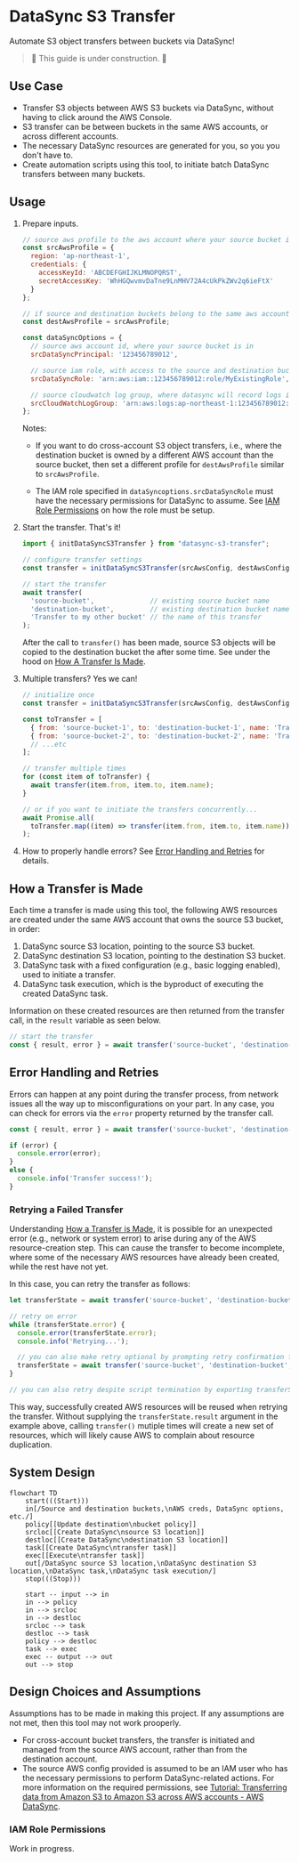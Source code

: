 # DataSync S3 Transfer
Automate S3 object transfers between buckets via DataSync!

> 🚧 This guide is under construction. 🚧

## Use Case

- Transfer S3 objects between AWS S3 buckets via DataSync, without having to click around the AWS Console.
- S3 transfer can be between buckets in the same AWS accounts, or across different accounts.
- The necessary DataSync resources are generated for you, so you you don't have to.
- Create automation scripts using this tool, to initiate batch DataSync transfers between many buckets.

## Usage

1. Prepare inputs.

   ```js
   // source aws profile to the aws account where your source bucket is in
   const srcAwsProfile = {
     region: 'ap-northeast-1',
     credentials: {
       accessKeyId: 'ABCDEFGHIJKLMNOPQRST',
       secretAccessKey: 'WhHGQwvmvDaTne9LnMHV72A4cUkPkZWv2q6ieFtX'
     }
   };
   
   // if source and destination buckets belong to the same aws account, then...
   const destAwsProfile = srcAwsProfile;
   
   const dataSyncOptions = {
     // source aws account id, where your source bucket is in
     srcDataSyncPrincipal: '123456789012',
   
     // source iam role, with access to the source and destination buckets (see notes on permissions)
     srcDataSyncRole: 'arn:aws:iam::123456789012:role/MyExistingRole',
   
     // source cloudwatch log group, where datasync will record logs into
     srcCloudWatchLogGroup: 'arn:aws:logs:ap-northeast-1:123456789012:log-group:/aws/datasync:*'
   };
   ```

   Notes:

   - If you want to do cross-account S3 object transfers, i.e., where the destination bucket is owned by a different AWS account than the source bucket, then set a different profile for `destAwsProfile` similar to `srcAwsProfile`.

   - The IAM role specified in `dataSyncoptions.srcDataSyncRole` must have the necessary permissions for DataSync to assume. See [IAM Role Permissions](#iam-role-permissions) on how the role must be setup.
   

1. Start the transfer. That's it!
   ```js
   import { initDataSyncS3Transfer } from "datasync-s3-transfer";

   // configure transfer settings
   const transfer = initDataSyncS3Transfer(srcAwsConfig, destAwsConfig, dataSyncOptions);
   
   // start the transfer
   await transfer(
     'source-bucket',              // existing source bucket name
     'destination-bucket',         // existing destination bucket name
     'Transfer to my other bucket' // the name of this transfer
   );
   ```

   After the call to `transfer()` has been made, source S3 objects will be copied to the destination bucket the after some time. See under the hood on [How A Transfer Is Made](#how-a-transfer-is-made).

1. Multiple transfers? Yes we can!

   ```js
   // initialize once
   const transfer = initDataSyncS3Transfer(srcAwsConfig, destAwsConfig, dataSyncOptions);
   
   const toTransfer = [
     { from: 'source-bucket-1', to: 'destination-bucket-1', name: 'Transfer task 1' },
     { from: 'source-bucket-2', to: 'destination-bucket-2', name: 'Transfer task 2' },
     // ...etc
   ];
   
   // transfer multiple times
   for (const item of toTransfer) {
     await transfer(item.from, item.to, item.name);
   }
   
   // or if you want to initiate the transfers concurrently...
   await Promise.all(
     toTransfer.map((item) => transfer(item.from, item.to, item.name))
   );
   ```

1. How to properly handle errors? See [Error Handling and Retries](#error-handling-and-retries) for details.

## How a Transfer is Made

Each time a transfer is made using this tool, the following AWS resources are created under the same AWS account that owns the source S3 bucket, in order:

1. DataSync source S3 location, pointing to the source S3 bucket.
1. DataSync destination S3 location, pointing to the destination S3 bucket.
1. DataSync task with a fixed configuration (e.g., basic logging enabled), used to initiate a transfer.
1. DataSync task execution, which is the byproduct of executing the created DataSync task.

Information on these created resources are then returned from the transfer call, in the `result` variable as seen below.

```js
// start the transfer
const { result, error } = await transfer('source-bucket', 'destination-bucket', 'Transfer to my other bucket');
```

## Error Handling and Retries

Errors can happen at any point during the transfer process, from network issues all the way up to misconfigurations on your part. In any case, you can check for errors via the `error` property returned by the transfer call.

```js
const { result, error } = await transfer('source-bucket', 'destination-bucket', 'Transfer to my other bucket');

if (error) {
  console.error(error);
}
else {
  console.info('Transfer success!');
}
```

### Retrying a Failed Transfer

Understanding [How a Transfer is Made](#how-a-transfer-is-made), it is possible for an unexpected error (e.g., network or system error) to arise during any of the AWS resource-creation step. This can cause the transfer to become incomplete, where some of the necessary AWS resources have already been created, while the rest have not yet.

In this case, you can retry the transfer as follows:

```js
let transferState = await transfer('source-bucket', 'destination-bucket', 'Transfer to my other bucket');

// retry on error
while (transferState.error) {
  console.error(transferState.error);
  console.info('Retrying...');

  // you can also make retry optional by prompting retry confirmation first before executing this retry statement below
  transferState = await transfer('source-bucket', 'destination-bucket', 'Transfer to my other bucket', transferState.result);
}

// you can also retry despite script termination by exporting transferState.result, to a file for example
```

This way, successfully created AWS resources will be reused when retrying the transfer. Without supplying the `transferState.result` argument in the example above, calling `transfer()` mutiple times will create a new set of resources, which will likely cause AWS to complain about resource duplication.

## System Design

```mermaid
flowchart TD
    start(((Start)))
    in[/Source and destination buckets,\nAWS creds, DataSync options, etc./]
    policy[[Update destination\nbucket policy]]
    srcloc[[Create DataSync\nsource S3 location]]
    destloc[[Create DataSync\ndestination S3 location]]
    task[[Create DataSync\ntransfer task]]
    exec[[Execute\ntransfer task]]
    out[/DataSync source S3 location,\nDataSync destination S3 location,\nDataSync task,\nDataSync task execution/]
    stop(((Stop)))

    start -- input --> in
    in --> policy
    in --> srcloc
    in --> destloc
    srcloc --> task
    destloc --> task
    policy --> destloc
    task --> exec
    exec -- output --> out
    out --> stop
```

## Design Choices and Assumptions

Assumptions has to be made in making this project. If any assumptions
are not met, then this tool may not work prooperly.

- For cross-account bucket transfers, the transfer is initiated and managed from the source AWS account, rather than from the destination account.
- The source AWS config provided is assumed to be an IAM user who has the
  necessary permissions to perform DataSync-related actions. For more
  information on the required permissions, see [Tutorial: Transferring data from Amazon S3 to Amazon S3 across AWS accounts - AWS DataSync][1].

### IAM Role Permissions

Work in progress.

[1]: https://docs.aws.amazon.com/datasync/latest/userguide/tutorial_s3-s3-cross-account-transfer.html#awsui-tabs-1-9159-user-permissions-2
[2]: https://repost.aws/knowledge-center/s3-large-transfer-between-buckets